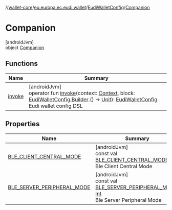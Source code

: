 //[wallet-core](../../../../index.md)/[eu.europa.ec.eudi.wallet](../../index.md)/[EudiWalletConfig](../index.md)/[Companion](index.md)

# Companion

[androidJvm]\
object [Companion](index.md)

## Functions

| Name                | Summary                                                                                                                                                                                                                                                                                                                                                     |
|---------------------|-------------------------------------------------------------------------------------------------------------------------------------------------------------------------------------------------------------------------------------------------------------------------------------------------------------------------------------------------------------|
| [invoke](invoke.md) | [androidJvm]<br>operator fun [invoke](invoke.md)(context: [Context](https://developer.android.com/reference/kotlin/android/content/Context.html), block: [EudiWalletConfig.Builder](../-builder/index.md).() -&gt; [Unit](https://kotlinlang.org/api/latest/jvm/stdlib/kotlin/-unit/index.html)): [EudiWalletConfig](../index.md)<br>Eudi wallet config DSL |

## Properties

| Name                                                                               | Summary                                                                                                                                                                                                                |
|------------------------------------------------------------------------------------|------------------------------------------------------------------------------------------------------------------------------------------------------------------------------------------------------------------------|
| [BLE_CLIENT_CENTRAL_MODE](-b-l-e_-c-l-i-e-n-t_-c-e-n-t-r-a-l_-m-o-d-e.md)          | [androidJvm]<br>const val [BLE_CLIENT_CENTRAL_MODE](-b-l-e_-c-l-i-e-n-t_-c-e-n-t-r-a-l_-m-o-d-e.md): [Int](https://kotlinlang.org/api/latest/jvm/stdlib/kotlin/-int/index.html)<br>Ble Client Central Mode             |
| [BLE_SERVER_PERIPHERAL_MODE](-b-l-e_-s-e-r-v-e-r_-p-e-r-i-p-h-e-r-a-l_-m-o-d-e.md) | [androidJvm]<br>const val [BLE_SERVER_PERIPHERAL_MODE](-b-l-e_-s-e-r-v-e-r_-p-e-r-i-p-h-e-r-a-l_-m-o-d-e.md): [Int](https://kotlinlang.org/api/latest/jvm/stdlib/kotlin/-int/index.html)<br>Ble Server Peripheral Mode |
